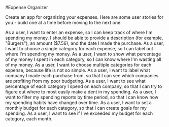 #Expense Organizer

Create an app for organizing your expenses. Here are some user stories for you - build one at a time before moving to the next one:

As a user, I want to enter an expense, so I can keep track of where I'm spending my money. I should be able to provide a description (for example, "Burgers"), an amount ($7.56), and the date I made the purchase.
As a user, I want to choose a single category for each expense, so I can label out where I'm spending my money.
As a user, I want to show what percentage of my money I spent in each category, so I can know where I'm wasting all of my money.
As a user, I want to choose multiple categories for each expense, because life is not so simple.
As a user, I want to label what company I made each purchase from, so that I can see which companies are profiting from my poor budgeting.
As a user, I want to see what percentage of each category I spend on each company, so that I can try to figure out where to most easily make a dent in my spending.
As a user, I want to filter my spending reports by time period, so that I can know how my spending habits have changed over time.
As a user, I want to set a monthly budget for each category, so that I can create goals for my spending.
As a user, I want to see if I've exceeded my budget for each category, each month.
